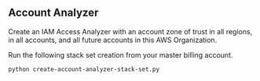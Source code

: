 ## Account Analyzer

Create an IAM Access Analyzer with an account zone of trust in all regions, in all accounts, and all future accounts in this AWS Organization.

Run the following stack set creation from your master billing account.
```
python create-account-analyzer-stack-set.py
```
